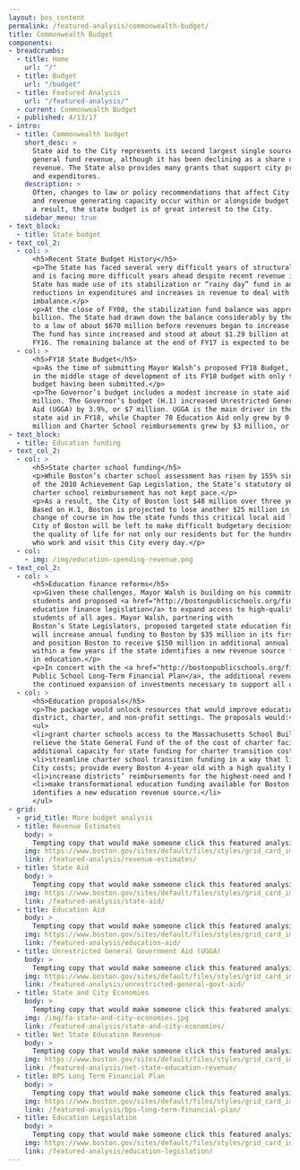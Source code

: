 ```yaml
---
layout: bos_content
permalink: /featured-analysis/commonwealth-budget/
title: Commonwealth Budget
components:
- breadcrumbs:
  - title: Home
    url: "/"
  - title: Budget
    url: "/budget"
  - title: Featured Analysis
    url: "/featured-analysis/"
  - current: Commonwealth Budget
  - published: 4/13/17
- intro:
  - title: Commonwealth budget
    short_desc: >
      State aid to the City represents its second largest single source of 
      general fund revenue, although it has been declining as a share of recurring 
      revenue. The State also provides many grants that support city programs 
      and expenditures.
    description: >
      Often, changes to law or policy recommendations that affect City expenditures 
      and revenue generating capacity occur within or alongside budget language. As 
      a result, the state budget is of great interest to the City.
    sidebar_menu: true    
- text_block:
  - title: State budget
- text_col_2:
  - col: >
      <h5>Recent State Budget History</h5>
      <p>The State has faced several very difficult years of structural budget imbalance 
      and is facing more difficult years ahead despite recent revenue increases. The 
      State has made use of its stabilization or “rainy day” fund in addition to 
      reductions in expenditures and increases in revenue to deal with its structural 
      imbalance.</p>
      <p>At the close of FY08, the stabilization fund balance was approximately $2.1 
      billion. The State had drawn down the balance considerably by the close of FY10 
      to a low of about $670 million before revenues began to increase again in FY11. 
      The fund has since increased and stood at about $1.29 billion at the close of 
      FY16. The remaining balance at the end of FY17 is expected to be $1.30 billion.</p>
  - col: >
      <h5>FY18 State Budget</h5>
      <p>As the time of submitting Mayor Walsh’s proposed FY18 Budget, the State is 
      in the middle stage of development of its FY18 budget with only the Governor’s 
      budget having been submitted.</p>
      <p>The Governor’s budget includes a modest increase in state aid 2.5%, or $10.7 
      million. The Governor’s budget (H.1) increased Unrestricted General Government 
      Aid (UGGA) by 3.9%, or $7 million. UGGA is the main driver in the increase in 
      state aid in FY18, while Chapter 70 Education Aid only grew by 0.6%, or $1.3 
      million and Charter School reimbursements grew by $3 million, or 14%.</p>
- text_block:
  - title: Education funding
- text_col_2:
  - col: >
      <h5>State charter school funding</h5>
      <p>While Boston’s charter school assessment has risen by 155% since the enactment 
      of the 2010 Achievement Gap Legislation, the State’s statutory obligation to fund 
      charter school reimbursement has not kept pace.</p>
      <p>As a result, the City of Boston lost $48 million over three years (FY15 – FY17). 
      Based on H.1, Boston is projected to lose another $25 million in FY18. Without a 
      change of course in how the state funds this critical local aid line item, the 
      City of Boston will be left to make difficult budgetary decisions that will impact 
      the quality of life for not only our residents but for the hundreds of thousands more 
      who work and visit this City every day.</p>
  - col:
    - img: /img/education-spending-revenue.png
- text_col_2:
  - col: >
      <h5>Education finance reforms</h5>
      <p>Given these challenges, Mayor Walsh is building on his commitment to Boston’s 
      students and proposed <a href="http://bostonpublicschools.org/financialplan">transformative 
      education finance legislation</a> to expand access to high-quality education for 
      students of all ages. Mayor Walsh, partnering with 
      Boston’s State Legislators, proposed targeted state education finance reforms that 
      will increase annual funding to Boston by $35 million in its first year of implementation, 
      and position Boston to receive $150 million in additional annual Chapter 70 aid 
      within a few years if the state identifies a new revenue source for investments 
      in education.</p>
      <p>In concert with the <a href="http://bostonpublicschools.org/financialplan">Boston 
      Public School Long-Term Financial Plan</a>, the additional revenue will allow for 
      the continued expansion of investments necessary to support all of Boston’s children.</p>
  - col: >
      <h5>Education proposals</h5>
      <p>The package would unlock resources that would improve educational outcomes in Boston’s 
      district, charter, and non-profit settings. The proposals would:</p>
      <ul>
      <li>grant charter schools access to the Massachusetts School Building Authority and 
      relieve the State General Fund of the of the cost of charter facilities, creating 
      additional capacity for state funding for charter transition costs;</li>
      <li>streamline charter school transition funding in a way that limits state and 
      City costs; provide every Boston 4-year old with a high quality Pre-K seat;</li>
      <li>increase districts’ reimbursements for the highest-need and highest-cost students; and</li>
      <li>make transformational education funding available for Boston if the State 
      identifies a new education revenue source.</li>
      </ul>
- grid: 
  - grid_title: More budget analysis
  - title: Revenue Estimates
    body: >
      Tempting copy that would make someone click this featured analysis card.
    img: https://www.boston.gov/sites/default/files/styles/grid_card_image/public/allston2.jpg?itok=jMsIfnJ6
    link: /featured-analysis/revenue-estimates/
  - title: State Aid
    body: >
      Tempting copy that would make someone click this featured analysis card.
    img: https://www.boston.gov/sites/default/files/styles/grid_card_image/public/allston2.jpg?itok=jMsIfnJ6
    link: /featured-analysis/state-aid/
  - title: Education Aid
    body: >
      Tempting copy that would make someone click this featured analysis card.
    img: https://www.boston.gov/sites/default/files/styles/grid_card_image/public/allston2.jpg?itok=jMsIfnJ6
    link: /featured-analysis/education-aid/
  - title: Unrestricted General Government Aid (UGGA)
    body: >
      Tempting copy that would make someone click this featured analysis card.
    img: https://www.boston.gov/sites/default/files/styles/grid_card_image/public/allston2.jpg?itok=jMsIfnJ6
    link: /featured-analysis/unrestricted-general-govt-aid/
  - title: State and City Economies
    body: >
      Tempting copy that would make someone click this featured analysis card.
    img: /img/fa-state-and-city-economies.jpg
    link: /featured-analysis/state-and-city-economies/
  - title: Net State Education Revenue
    body: >
      Tempting copy that would make someone click this featured analysis card.
    img: https://www.boston.gov/sites/default/files/styles/grid_card_image/public/allston2.jpg?itok=jMsIfnJ6
    link: /featured-analysis/net-state-education-revenue/
  - title: BPS Long Term Financial Plan
    body: >
      Tempting copy that would make someone click this featured analysis card.
    img: https://www.boston.gov/sites/default/files/styles/grid_card_image/public/allston2.jpg?itok=jMsIfnJ6
    link: /featured-analysis/bps-long-term-financial-plan/
  - title: Education Legislation
    body: >
      Tempting copy that would make someone click this featured analysis card.
    img: https://www.boston.gov/sites/default/files/styles/grid_card_image/public/allston2.jpg?itok=jMsIfnJ6
    link: /featured-analysis/education-legislation/
---
```

